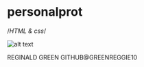 <!-- Title -->
# personalprot

<!-- list of technologies used -->
/*HTML & css*/

<!-- URL to hosted site -->


<!-- picture of site -->
![alt text]()

<!-- description of the site purpose -->


<!-- author & contributors -->
REGINALD GREEN GITHUB@GREENREGGIE10
<!-- updates -->